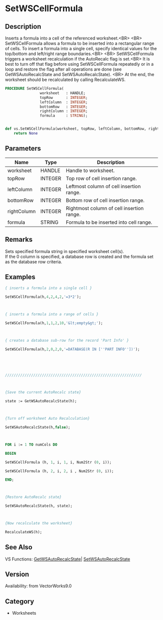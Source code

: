 # SetWSCellFormula

## Description
Inserts a formula into a cell of the referenced worksheet.&lt;BR&gt;
&lt;BR&gt;
SetWSCellFormula allows a formula to be inserted into a rectangular range of cells. To insert a formula into a single cell, specify identical values for the top/bottom and left/right range boundaries.&lt;BR&gt;
&lt;BR&gt;
SetWSCellFormula triggers a worksheet recalculation if the AutoRecalc flag is set.&lt;BR&gt;
It is best to turn off that flag before using SetWSCellFormula repeatedly or in a loop and restore the flag after all operations are done (see GetWSAutoRecalcState and SetWSAutoRecalcState). &lt;BR&gt;
At the end, the worksheet should be recalculated by calling RecalculateWS.

```pascal
PROCEDURE SetWSCellFormula(
				worksheet   : HANDLE;
				topRow      : INTEGER;
				leftColumn  : INTEGER;
				bottomRow   : INTEGER;
				rightColumn : INTEGER;
				formula     : STRING);
```

```python

def vs.SetWSCellFormula(worksheet, topRow, leftColumn, bottomRow, rightColumn, formula):
    return None
```

## Parameters
|Name|Type|Description|
|---|---|---|
|worksheet|HANDLE|Handle to worksheet.|
|topRow|INTEGER|Top row of cell insertion range.|
|leftColumn|INTEGER|Leftmost column of cell insertion range.|
|bottomRow|INTEGER|Bottom row of cell insertion range.|
|rightColumn|INTEGER|Rightmost column of cell insertion range.|
|formula|STRING|Formula to be inserted into cell range.|

## Remarks
Sets specified formula string in specified worksheet cell(s).<BR>
If the 0 column is specified, a database row is created and the formula set as the database row criteria.

## Examples
```pascal
{ inserts a formula into a single cell }

SetWSCellFormula(h,4,2,4,2,'=3*2');



{ inserts a formula into a range of cells }

SetWSCellFormula(h,1,1,2,10,'&lt;empty&gt;');



{ creates a database sub-row for the record 'Part Info' }

SetWSCellFormula(h,2,0,2,0,'=DATABASE(R IN [''PART INFO''])');





///////////////////////////////////////////////////////////////



{Save the current AutoRecalc state}

state := GetWSAutoRecalcState(h);



{Turn off worksheet Auto Recalculation}

SetWSAutoRecalcState(h,false);



FOR i := 1 TO numCols DO

BEGIN

SetWSCellFormula (h, 1, i, 1, i, Num2Str (0, i));

SetWSCellFormula (h, 2, i, 2, i , Num2Str (0, i));

END;



{Restore AutoRecalc state}

SetWSAutoRecalcState(h, state);



{Now recalculate the worksheet}

RecalculateWS(h);


```

## See Also
VS Functions:
[GetWSAutoRecalcState](GetWSAutoRecalcState.md)| [SetWSAutoRecalcState](SetWSAutoRecalcState.md)

## Version
Availability: from VectorWorks9.0
## Category
* Worksheets

